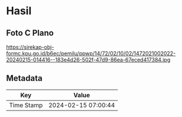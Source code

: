# Hasil

## Foto C Plano

https://sirekap-obj-formc.kpu.go.id/b6ec/pemilu/ppwp/14/72/02/10/02/1472021002022-20240215-014416--183e4d26-502f-47d9-86ea-67eced417384.jpg


## Metadata

| Key        | Value               |
| ---------- | ------------------- |
| Time Stamp | 2024-02-15 07:00:44 |



